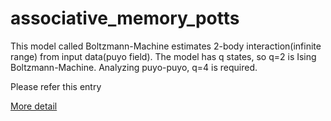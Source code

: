 # associative_memory_potts
This model called Boltzmann-Machine estimates 2-body interaction(infinite range) from input data(puyo field).
The model has q states, so q=2 is Ising Boltzmann-Machine. Analyzing puyo-puyo, q=4 is required.

Please refer this entry

[More detail](http://scitaku.hatenablog.com/entry/2018/12/12/012544)
